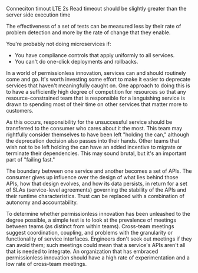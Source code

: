 Conneciton timout LTE 2s
Read timeout should be slightly greater than the server side execution time

The effectiveness of a set of tests can be measured less by their rate of problem detection and more by the rate of change that they enable.

You're probably not doing microservices if:

* You have compliance controls that apply uniformly to all services.
* You can't do one-click deployments and rollbacks.

In a world of permissionless innovation, services can and should routinely come and go. It's worth investing some effort to make it easier to deprecate services that haven't meaningfully caught on. One approach to doing this is to have a sufficiently high degree of competition for resources so that any resource-constrained team that is responsible for a languishing service is drawn to spending most of their time on other services that matter more to customers.

As this occurs, responsibility for the unsuccessful service should be transferred to the consumer who cares about it the most. This team may rightfully consider themselves to have been left "holding the can," although the deprecation decision also passes into their hands. Other teams that wish not to be left holding the can have an added incentive to migrate or terminate their dependencies. This may sound brutal, but it's an important part of "failing fast."

The boundary between one service and another becomes a set of APIs. The consumer gives up influence over the design of what lies behind those APIs, how that design evolves, and how its data persists, in return for a set of SLAs (service-level agreements) governing the stability of the APIs and their runtime characteristics. Trust can be replaced with a combination of autonomy and accountability.

To determine whether permissionless innovation has been unleashed to the degree possible, a simple test is to look at the prevalence of meetings between teams (as distinct from within teams). Cross-team meetings suggest coordination, coupling, and problems with the granularity or functionality of service interfaces. Engineers don't seek out meetings if they can avoid them; such meetings could mean that a service's APIs aren't all that is needed to integrate. An organization that has embraced permissionless innovation should have a high rate of experimentation and a low rate of cross-team meetings.
